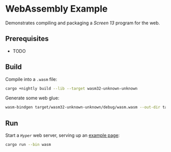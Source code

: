 # WebAssembly Example

Demonstrates compiling and packaging a _Screen 13_ program for the web.

## Prerequisites

- TODO

## Build

Compile into a `.wasm` file:

```bash
cargo +nightly build --lib --target wasm32-unknown-unknown
```

Generate some web glue:

```bash
wasm-bindgen target/wasm32-unknown-unknown/debug/wasm.wasm --out-dir target/wasm32-unknown-unknown/debug --target no-modules
```

## Run

Start a _`Hyper`_ web server, serving up an [example page](http://localhost/):

```bash
cargo run --bin wasm
```
